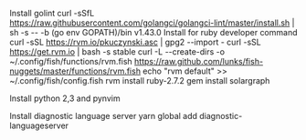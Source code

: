 Install golint
curl -sSfL https://raw.githubusercontent.com/golangci/golangci-lint/master/install.sh | sh -s -- -b (go env GOPATH)/bin v1.43.0
Install for ruby developer
command curl -sSL https://rvm.io/pkuczynski.asc | gpg2 --import -
curl -sSL https://get.rvm.io | bash -s stable
curl -L --create-dirs -o ~/.config/fish/functions/rvm.fish https://raw.github.com/lunks/fish-nuggets/master/functions/rvm.fish
echo "rvm default" >> ~/.config/fish/config.fish
rvm install ruby-2.7.2
gem install solargraph

Install python 2,3 and pynvim

Install diagnostic language server
yarn global add diagnostic-languageserver
